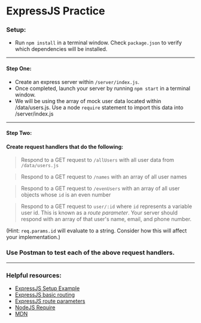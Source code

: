 # ExpressJS Practice

### Setup:
* Run `npm install` in a terminal window. Check `package.json` to verify which dependencies will be installed.

---

#### Step One:
* Create an express server within `/server/index.js`.
* Once completed, launch your server by running `npm start` in a terminal window.
* We will be using the array of mock user data located within /data/users.js. Use a node `require` statement to import this data into /server/index.js
---

#### Step Two:
#### Create request handlers that do the following:
> Respond to a GET request to `/allUsers` with all user data from `/data/users.js`

> Respond to a GET request to `/names` with an array of all user names

> Respond to a GET request to `/evenUsers` with an array of all user objects whose `id` is an even number

> Respond to a GET request to `user/:id` where `id` represents a variable user id. This is known as a *route parameter*. Your server should respond with an array of that user's name, email, and phone number.   

(Hint: `req.params.id` will evaluate to a string. Consider how this will affect your implementation.)
### Use Postman to test each of the above request handlers. 

---


### Helpful resources:
* [ExpressJS Setup Example](http://expressjs.com/en/starter/hello-world.html)
* [ExpressJS basic routing](http://expressjs.com/en/starter/basic-routing.html)
* [ExpressJS route parameters](http://expressjs.com/en/guide/routing.html#route-parameters)
* [NodeJS Require](https://nodejs.org/en/knowledge/getting-started/what-is-require/)
* [MDN](https://developer.mozilla.org/en-US/)
